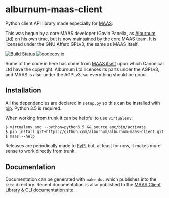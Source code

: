 # alburnum-maas-client

Python client API library made especially for [MAAS][1].

This was begun by a core MAAS developer (Gavin Panella, as
[Alburnum Ltd](http://alburnum.io/)) on his own time, but is now
maintained by the core MAAS team. It is licensed under the GNU Affero
GPLv3, the same as MAAS itself.

[![Build Status](https://travis-ci.org/alburnum/alburnum-maas-client.svg?branch=master)](https://travis-ci.org/alburnum/alburnum-maas-client)
[![codecov.io](https://codecov.io/github/alburnum/alburnum-maas-client/coverage.svg?branch=master)](https://codecov.io/github/alburnum/alburnum-maas-client?branch=master)

Some of the code in here has come from
[MAAS itself](https://code.launchpad.net/~maas-committers/maas/trunk)
upon which Canonical Ltd have the copyright. Alburnum Ltd licenses its
parts under the AGPLv3, and MAAS is also under the AGPLv3, so everything
should be good.


## Installation

All the dependencies are declared in `setup.py` so this can be installed
with [pip](https://pip.pypa.io/en/stable/). Python 3.5 is required.

When working from trunk it can be helpful to use `virtualenv`:

    $ virtualenv amc --python=python3.5 && source amc/bin/activate
    $ pip install git+https://github.com/alburnum/alburnum-maas-client.git
    $ maas --help

Releases are periodically made to [PyPI](https://pypi.python.org/) but,
at least for now, it makes more sense to work directly from trunk.


## Documentation

Documentation can be generated with `make doc` which publishes into the
`site` directory. Recent documentation is also published to the
[MAAS Client Library & CLI documentation][2] site.


[1]: https://maas.ubuntu.com/
[2]: http://alburnum.github.io/alburnum-maas-client/
